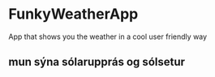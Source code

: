 # FunkyWeatherApp
App that shows you the weather in a cool user friendly way

## mun sýna sólarupprás og sólsetur
